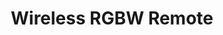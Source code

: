 ---
date_added: 2021-09-15
model: 50208693
vendor: Yphix
title: Wireless RGBW Remote
category: remote
supports: action, battery
zigbeemodel: ['ZGRC-KEY-009']
zb3: true
compatible: [deconz, z2m]
deconz: 3397
mlink: 
link: https://www.leddirect.nl/yphix-draadloze-wandbediening-rgbw-zigbee-1-zone

---